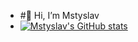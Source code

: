 - #👋 Hi, I’m Mstyslav
- [![Mstyslav's GitHub stats](https://github-readme-stats.vercel.app/api?username=MstyslavSoroka)](https://github.com/anuraghazra/github-readme-stats)
